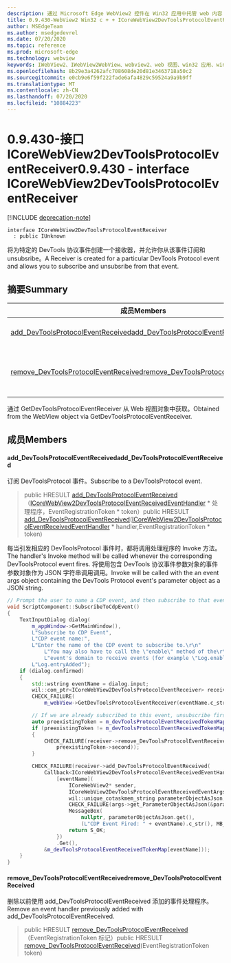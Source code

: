 ```yaml
---
description: 通过 Microsoft Edge WebView2 控件在 Win32 应用中托管 web 内容
title: 0.9.430-WebView2 Win32 c + + ICoreWebView2DevToolsProtocolEventReceiver
author: MSEdgeTeam
ms.author: msedgedevrel
ms.date: 07/20/2020
ms.topic: reference
ms.prod: microsoft-edge
ms.technology: webview
keywords: IWebView2、IWebView2WebView、webview2、web 视图、win32 应用、win32、edge、ICoreWebView2、ICoreWebView2Host、浏览器控件、边缘 html
ms.openlocfilehash: 8b29e3a4262afc708608de20d81e3463718a50c2
ms.sourcegitcommit: e0cb9e6f59f222fade6afa4829c59524a9a9b9ff
ms.translationtype: MT
ms.contentlocale: zh-CN
ms.lasthandoff: 07/20/2020
ms.locfileid: "10884223"
---
```

# <span data-ttu-id="2bb0c-104">0.9.430-接口 ICoreWebView2DevToolsProtocolEventReceiver</span><span class="sxs-lookup"><span data-stu-id="2bb0c-104">0.9.430 - interface ICoreWebView2DevToolsProtocolEventReceiver</span></span> 

[!INCLUDE [deprecation-note](../../includes/deprecation-note.md)]

```
interface ICoreWebView2DevToolsProtocolEventReceiver
  : public IUnknown
```

<span data-ttu-id="2bb0c-105">将为特定的 DevTools 协议事件创建一个接收器，并允许你从该事件订阅和 unsubsribe。</span><span class="sxs-lookup"><span data-stu-id="2bb0c-105">A Receiver is created for a particular DevTools Protocol event and allows you to subscribe and unsubsribe from that event.</span></span>

## <span data-ttu-id="2bb0c-106">摘要</span><span class="sxs-lookup"><span data-stu-id="2bb0c-106">Summary</span></span>

 <span data-ttu-id="2bb0c-107">成员</span><span class="sxs-lookup"><span data-stu-id="2bb0c-107">Members</span></span>                        | <span data-ttu-id="2bb0c-108">描述</span><span class="sxs-lookup"><span data-stu-id="2bb0c-108">Descriptions</span></span>
--------------------------------|---------------------------------------------
[<span data-ttu-id="2bb0c-109">add_DevToolsProtocolEventReceived</span><span class="sxs-lookup"><span data-stu-id="2bb0c-109">add_DevToolsProtocolEventReceived</span></span>](#add_devtoolsprotocoleventreceived) | <span data-ttu-id="2bb0c-110">订阅 DevToolsProtocol 事件。</span><span class="sxs-lookup"><span data-stu-id="2bb0c-110">Subscribe to a DevToolsProtocol event.</span></span>
[<span data-ttu-id="2bb0c-111">remove_DevToolsProtocolEventReceived</span><span class="sxs-lookup"><span data-stu-id="2bb0c-111">remove_DevToolsProtocolEventReceived</span></span>](#remove_devtoolsprotocoleventreceived) | <span data-ttu-id="2bb0c-112">删除以前使用 add_DevToolsProtocolEventReceived 添加的事件处理程序。</span><span class="sxs-lookup"><span data-stu-id="2bb0c-112">Remove an event handler previously added with add_DevToolsProtocolEventReceived.</span></span>

<span data-ttu-id="2bb0c-113">通过 GetDevToolsProtocolEventReceiver 从 Web 视图对象中获取。</span><span class="sxs-lookup"><span data-stu-id="2bb0c-113">Obtained from the WebView object via GetDevToolsProtocolEventReceiver.</span></span>

## <span data-ttu-id="2bb0c-114">成员</span><span class="sxs-lookup"><span data-stu-id="2bb0c-114">Members</span></span>

#### <span data-ttu-id="2bb0c-115">add_DevToolsProtocolEventReceived</span><span class="sxs-lookup"><span data-stu-id="2bb0c-115">add_DevToolsProtocolEventReceived</span></span> 

<span data-ttu-id="2bb0c-116">订阅 DevToolsProtocol 事件。</span><span class="sxs-lookup"><span data-stu-id="2bb0c-116">Subscribe to a DevToolsProtocol event.</span></span>

> <span data-ttu-id="2bb0c-117">public HRESULT [add_DevToolsProtocolEventReceived](#add_devtoolsprotocoleventreceived)（[ICoreWebView2DevToolsProtocolEventReceivedEventHandler](ICoreWebView2DevToolsProtocolEventReceivedEventHandler.md) \* 处理程序，EventRegistrationToken \* token）</span><span class="sxs-lookup"><span data-stu-id="2bb0c-117">public HRESULT [add_DevToolsProtocolEventReceived](#add_devtoolsprotocoleventreceived)([ICoreWebView2DevToolsProtocolEventReceivedEventHandler](ICoreWebView2DevToolsProtocolEventReceivedEventHandler.md) \* handler,EventRegistrationToken \* token)</span></span>

<span data-ttu-id="2bb0c-118">每当引发相应的 DevToolsProtocol 事件时，都将调用处理程序的 Invoke 方法。</span><span class="sxs-lookup"><span data-stu-id="2bb0c-118">The handler's Invoke method will be called whenever the corresponding DevToolsProtocol event fires.</span></span> <span data-ttu-id="2bb0c-119">将使用包含 DevTools 协议事件参数对象的事件参数对象作为 JSON 字符串调用调用。</span><span class="sxs-lookup"><span data-stu-id="2bb0c-119">Invoke will be called with the an event args object containing the DevTools Protocol event's parameter object as a JSON string.</span></span>

```cpp
// Prompt the user to name a CDP event, and then subscribe to that event.
void ScriptComponent::SubscribeToCdpEvent()
{
    TextInputDialog dialog(
        m_appWindow->GetMainWindow(),
        L"Subscribe to CDP Event",
        L"CDP event name:",
        L"Enter the name of the CDP event to subscribe to.\r\n"
            L"You may also have to call the \"enable\" method of the\r\n"
            L"event's domain to receive events (for example \"Log.enable\").\r\n",
        L"Log.entryAdded");
    if (dialog.confirmed)
    {
        std::wstring eventName = dialog.input;
        wil::com_ptr<ICoreWebView2DevToolsProtocolEventReceiver> receiver;
        CHECK_FAILURE(
            m_webView->GetDevToolsProtocolEventReceiver(eventName.c_str(), &receiver));

        // If we are already subscribed to this event, unsubscribe first.
        auto preexistingToken = m_devToolsProtocolEventReceivedTokenMap.find(eventName);
        if (preexistingToken != m_devToolsProtocolEventReceivedTokenMap.end())
        {
            CHECK_FAILURE(receiver->remove_DevToolsProtocolEventReceived(
                preexistingToken->second));
        }

        CHECK_FAILURE(receiver->add_DevToolsProtocolEventReceived(
            Callback<ICoreWebView2DevToolsProtocolEventReceivedEventHandler>(
                [eventName](
                    ICoreWebView2* sender,
                    ICoreWebView2DevToolsProtocolEventReceivedEventArgs* args) -> HRESULT {
                    wil::unique_cotaskmem_string parameterObjectAsJson;
                    CHECK_FAILURE(args->get_ParameterObjectAsJson(&parameterObjectAsJson));
                    MessageBox(
                        nullptr, parameterObjectAsJson.get(),
                        (L"CDP Event Fired: " + eventName).c_str(), MB_OK);
                    return S_OK;
                })
                .Get(),
            &m_devToolsProtocolEventReceivedTokenMap[eventName]));
    }
}
```

#### <span data-ttu-id="2bb0c-120">remove_DevToolsProtocolEventReceived</span><span class="sxs-lookup"><span data-stu-id="2bb0c-120">remove_DevToolsProtocolEventReceived</span></span> 

<span data-ttu-id="2bb0c-121">删除以前使用 add_DevToolsProtocolEventReceived 添加的事件处理程序。</span><span class="sxs-lookup"><span data-stu-id="2bb0c-121">Remove an event handler previously added with add_DevToolsProtocolEventReceived.</span></span>

> <span data-ttu-id="2bb0c-122">public HRESULT [remove_DevToolsProtocolEventReceived](#remove_devtoolsprotocoleventreceived)（EventRegistrationToken 标记）</span><span class="sxs-lookup"><span data-stu-id="2bb0c-122">public HRESULT [remove_DevToolsProtocolEventReceived](#remove_devtoolsprotocoleventreceived)(EventRegistrationToken token)</span></span>

